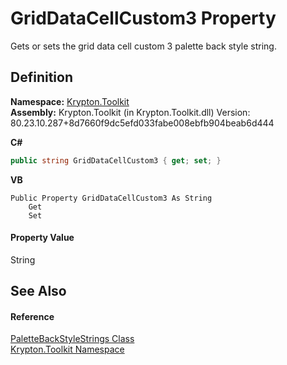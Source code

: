# GridDataCellCustom3 Property


Gets or sets the grid data cell custom 3 palette back style string.



## Definition
**Namespace:** <a href="79d2eac2-21f4-54ff-7552-b20c33c30600.md">Krypton.Toolkit</a>  
**Assembly:** Krypton.Toolkit (in Krypton.Toolkit.dll) Version: 80.23.10.287+8d7660f9dc5efd033fabe008ebfb904beab6d444

**C#**
``` C#
public string GridDataCellCustom3 { get; set; }
```
**VB**
``` VB
Public Property GridDataCellCustom3 As String
	Get
	Set
```



#### Property Value
String

## See Also


#### Reference
<a href="bd28134b-8510-c4fa-373f-ae97f3e0c76c.md">PaletteBackStyleStrings Class</a>  
<a href="79d2eac2-21f4-54ff-7552-b20c33c30600.md">Krypton.Toolkit Namespace</a>  
